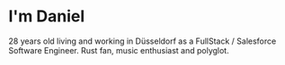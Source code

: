 # I'm Daniel

28 years old living and working in Düsseldorf as a FullStack / Salesforce Software Engineer. Rust fan, music enthusiast and polyglot.